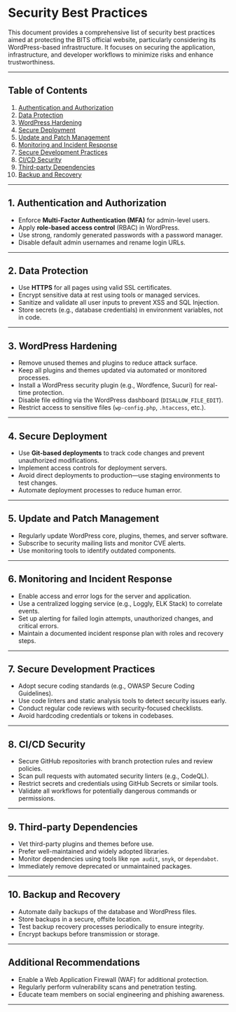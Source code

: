 # Security Best Practices

This document provides a comprehensive list of security best practices aimed at protecting the BITS official website, particularly considering its WordPress-based infrastructure. It focuses on securing the application, infrastructure, and developer workflows to minimize risks and enhance trustworthiness.

---

## Table of Contents

1. [Authentication and Authorization](#1-authentication-and-authorization)  
2. [Data Protection](#2-data-protection)  
3. [WordPress Hardening](#3-wordpress-hardening)  
4. [Secure Deployment](#4-secure-deployment)  
5. [Update and Patch Management](#5-update-and-patch-management)  
6. [Monitoring and Incident Response](#6-monitoring-and-incident-response)  
7. [Secure Development Practices](#7-secure-development-practices)  
8. [CI/CD Security](#8-cicd-security)  
9. [Third-party Dependencies](#9-third-party-dependencies)  
10. [Backup and Recovery](#10-backup-and-recovery)  

---

## 1. Authentication and Authorization

- Enforce **Multi-Factor Authentication (MFA)** for admin-level users.
- Apply **role-based access control** (RBAC) in WordPress.
- Use strong, randomly generated passwords with a password manager.
- Disable default admin usernames and rename login URLs.

---

## 2. Data Protection

- Use **HTTPS** for all pages using valid SSL certificates.
- Encrypt sensitive data at rest using tools or managed services.
- Sanitize and validate all user inputs to prevent XSS and SQL Injection.
- Store secrets (e.g., database credentials) in environment variables, not in code.

---

## 3. WordPress Hardening

- Remove unused themes and plugins to reduce attack surface.
- Keep all plugins and themes updated via automated or monitored processes.
- Install a WordPress security plugin (e.g., Wordfence, Sucuri) for real-time protection.
- Disable file editing via the WordPress dashboard (`DISALLOW_FILE_EDIT`).
- Restrict access to sensitive files (`wp-config.php`, `.htaccess`, etc.).

---

## 4. Secure Deployment

- Use **Git-based deployments** to track code changes and prevent unauthorized modifications.
- Implement access controls for deployment servers.
- Avoid direct deployments to production—use staging environments to test changes.
- Automate deployment processes to reduce human error.

---

## 5. Update and Patch Management

- Regularly update WordPress core, plugins, themes, and server software.
- Subscribe to security mailing lists and monitor CVE alerts.
- Use monitoring tools to identify outdated components.

---

## 6. Monitoring and Incident Response

- Enable access and error logs for the server and application.
- Use a centralized logging service (e.g., Loggly, ELK Stack) to correlate events.
- Set up alerting for failed login attempts, unauthorized changes, and critical errors.
- Maintain a documented incident response plan with roles and recovery steps.

---

## 7. Secure Development Practices

- Adopt secure coding standards (e.g., OWASP Secure Coding Guidelines).
- Use code linters and static analysis tools to detect security issues early.
- Conduct regular code reviews with security-focused checklists.
- Avoid hardcoding credentials or tokens in codebases.

---

## 8. CI/CD Security

- Secure GitHub repositories with branch protection rules and review policies.
- Scan pull requests with automated security linters (e.g., CodeQL).
- Restrict secrets and credentials using GitHub Secrets or similar tools.
- Validate all workflows for potentially dangerous commands or permissions.

---

## 9. Third-party Dependencies

- Vet third-party plugins and themes before use.
- Prefer well-maintained and widely adopted libraries.
- Monitor dependencies using tools like `npm audit`, `snyk`, or `dependabot`.
- Immediately remove deprecated or unmaintained packages.

---

## 10. Backup and Recovery

- Automate daily backups of the database and WordPress files.
- Store backups in a secure, offsite location.
- Test backup recovery processes periodically to ensure integrity.
- Encrypt backups before transmission or storage.

---

## Additional Recommendations

- Enable a Web Application Firewall (WAF) for additional protection.
- Regularly perform vulnerability scans and penetration testing.
- Educate team members on social engineering and phishing awareness.

---


